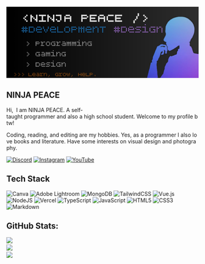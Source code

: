 ![Design and Development](https://github.com/NINJAPEACE/NINJAPEACE/blob/peace/bio.jpg) 
  
## NINJA PEACE 
 Hi,  
 I am NINJA PEACE. A self-taught programmer and also a high school student. Welcome to my profile btw!  
  
 Coding, reading, and editing are my hobbies. Yes, as a programmer I also love books and literature. Have some interests on visual design and photography.  
  
[![Discord](https://img.shields.io/badge/Discord-%237289DA.svg?logo=discord&logoColor=white)](htttps://discord.gg/aaa) [![Instagram](https://img.shields.io/badge/Instagram-%23E4405F.svg?logo=Instagram&logoColor=white)](https://instagram.com/bbb) [![YouTube](https://img.shields.io/badge/YouTube-%23FF0000.svg?logo=YouTube&logoColor=white)](https://youtube.com/c/ccc)  

## Tech Stack
![Canva](https://img.shields.io/badge/Canva-%2300C4CC.svg?style=for-the-badge&logo=Canva&logoColor=white) ![Adobe Lightroom](https://img.shields.io/badge/Adobe%20Lightroom-31A8FF.svg?style=for-the-badge&logo=Adobe%20Lightroom&logoColor=white) ![MongoDB](https://img.shields.io/badge/MongoDB-%234ea94b.svg?style=for-the-badge&logo=mongodb&logoColor=white) ![TailwindCSS](https://img.shields.io/badge/tailwindcss-%2338B2AC.svg?style=for-the-badge&logo=tailwind-css&logoColor=white) ![Vue.js](https://img.shields.io/badge/vuejs-%2335495e.svg?style=for-the-badge&logo=vuedotjs&logoColor=%234FC08D) ![NodeJS](https://img.shields.io/badge/node.js-6DA55F?style=for-the-badge&logo=node.js&logoColor=white) ![Vercel](https://img.shields.io/badge/vercel-%23000000.svg?style=for-the-badge&logo=vercel&logoColor=white) ![TypeScript](https://img.shields.io/badge/typescript-%23007ACC.svg?style=for-the-badge&logo=typescript&logoColor=white) ![JavaScript](https://img.shields.io/badge/javascript-%23323330.svg?style=for-the-badge&logo=javascript&logoColor=%23F7DF1E) ![HTML5](https://img.shields.io/badge/html5-%23E34F26.svg?style=for-the-badge&logo=html5&logoColor=white) ![CSS3](https://img.shields.io/badge/css3-%231572B6.svg?style=for-the-badge&logo=css3&logoColor=white) ![Markdown](https://img.shields.io/badge/markdown-%23000000.svg?style=for-the-badge&logo=markdown&logoColor=white)

## GitHub Stats:
![](https://github-readme-stats.vercel.app/api?username=ninjapeace&theme=react&hide_border=false&include_all_commits=false&count_private=true)<br/>
![](https://github-readme-streak-stats.herokuapp.com/?user=ninjapeace&theme=react&hide_border=false)<br/>
![](https://github-readme-stats.vercel.app/api/top-langs/?username=ninjapeace&theme=react&hide_border=false&include_all_commits=false&count_private=true&layout=compact)

<!-- Proudly created by GPRM check this out: ( https://gprm.itsvg.in ) -->
